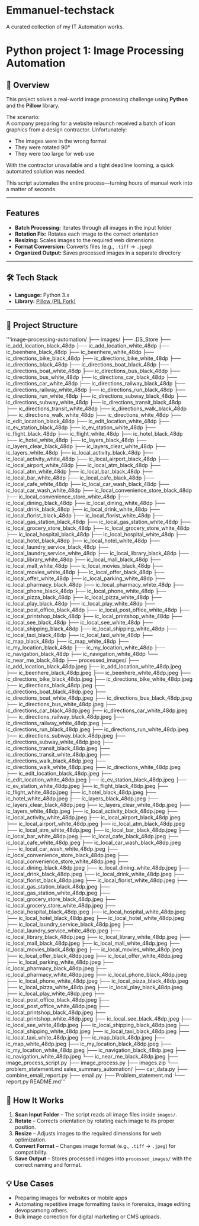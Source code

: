 # Emmanuel-techstack
A curated collection of my IT Automation works.

# Python project 1: Image Processing Automation

## 📌 Overview
This project solves a real-world image processing challenge using **Python** and the **Pillow** library.

The scenario:  
A company preparing for a website relaunch received a batch of icon graphics from a design contractor. Unfortunately:  
- The images were in the wrong format  
- They were rotated 90°  
- They were too large for web use  

With the contractor unavailable and a tight deadline looming, a quick automated solution was needed.

This script automates the entire process—turning hours of manual work into a matter of seconds.

---

## Features
- **Batch Processing:** Iterates through all images in the input folder
- **Rotation Fix:** Rotates each image to the correct orientation
- **Resizing:** Scales images to the required web dimensions
- **Format Conversion:** Converts files (e.g., `.tiff` → `.jpeg`)
- **Organized Output:** Saves processed images in a separate directory

---

## 🛠 Tech Stack
- **Language:** Python 3.x  
- **Library:** [Pillow (PIL Fork)](https://pillow.readthedocs.io/)  

---
## 📂 Project Structure
'''image-processing-automation/
    ├── images/
        ├── .DS_Store
        ├── ic_add_location_black_48dp
        ├── ic_add_location_white_48dp
        ├── ic_beenhere_black_48dp
        ├── ic_beenhere_white_48dp
        ├── ic_directions_bike_black_48dp
        ├── ic_directions_bike_white_48dp
        ├── ic_directions_black_48dp
        ├── ic_directions_boat_black_48dp
        ├── ic_directions_boat_white_48dp
        ├── ic_directions_bus_black_48dp
        ├── ic_directions_bus_white_48dp
        ├── ic_directions_car_black_48dp
        ├── ic_directions_car_white_48dp
        ├── ic_directions_railway_black_48dp
        ├── ic_directions_railway_white_48dp
        ├── ic_directions_run_black_48dp
        ├── ic_directions_run_white_48dp
        ├── ic_directions_subway_black_48dp
        ├── ic_directions_subway_white_48dp
        ├── ic_directions_transit_black_48dp
        ├── ic_directions_transit_white_48dp
        ├── ic_directions_walk_black_48dp
        ├── ic_directions_walk_white_48dp
        ├── ic_directions_white_48dp
        ├── ic_edit_location_black_48dp
        ├── ic_edit_location_white_48dp
        ├── ic_ev_station_black_48dp
        ├── ic_ev_station_white_48dp
        ├── ic_flight_black_48dp
        ├── ic_flight_white_48dp
        ├── ic_hotel_black_48dp
        ├── ic_hotel_white_48dp
        ├── ic_layers_black_48dp
        ├── ic_layers_clear_black_48dp
        ├── ic_layers_clear_white_48dp
        ├── ic_layers_white_48dp
        ├── ic_local_activity_black_48dp
        ├── ic_local_activity_white_48dp
        ├── ic_local_airport_black_48dp
        ├── ic_local_airport_white_48dp
        ├── ic_local_atm_black_48dp
        ├── ic_local_atm_white_48dp
        ├── ic_local_bar_black_48dp
        ├── ic_local_bar_white_48dp
        ├── ic_local_cafe_black_48dp
        ├── ic_local_cafe_white_48dp
        ├── ic_local_car_wash_black_48dp
        ├── ic_local_car_wash_white_48dp
        ├── ic_local_convenience_store_black_48dp
        ├── ic_local_convenience_store_white_48dp
        ├── ic_local_dining_black_48dp
        ├── ic_local_dining_white_48dp
        ├── ic_local_drink_black_48dp
        ├── ic_local_drink_white_48dp
        ├── ic_local_florist_black_48dp
        ├── ic_local_florist_white_48dp
        ├── ic_local_gas_station_black_48dp
        ├── ic_local_gas_station_white_48dp
        ├── ic_local_grocery_store_black_48dp
        ├── ic_local_grocery_store_white_48dp
        ├── ic_local_hospital_black_48dp
        ├── ic_local_hospital_white_48dp
        ├── ic_local_hotel_black_48dp
        ├── ic_local_hotel_white_48dp
        ├── ic_local_laundry_service_black_48dp
        ├── ic_local_laundry_service_white_48dp
        ├── ic_local_library_black_48dp
        ├── ic_local_library_white_48dp
        ├── ic_local_mall_black_48dp
        ├── ic_local_mall_white_48dp
        ├── ic_local_movies_black_48dp
        ├── ic_local_movies_white_48dp
        ├── ic_local_offer_black_48dp
        ├── ic_local_offer_white_48dp
        ├── ic_local_parking_white_48dp
        ├── ic_local_pharmacy_black_48dp
        ├── ic_local_pharmacy_white_48dp
        ├── ic_local_phone_black_48dp
        ├── ic_local_phone_white_48dp
        ├── ic_local_pizza_black_48dp
        ├── ic_local_pizza_white_48dp
        ├── ic_local_play_black_48dp
        ├── ic_local_play_white_48dp
        ├── ic_local_post_office_black_48dp
        ├── ic_local_post_office_white_48dp
        ├── ic_local_printshop_black_48dp
        ├── ic_local_printshop_white_48dp
        ├── ic_local_see_black_48dp
        ├── ic_local_see_white_48dp
        ├── ic_local_shipping_black_48dp
        ├── ic_local_shipping_white_48dp
        ├── ic_local_taxi_black_48dp
        ├── ic_local_taxi_white_48dp
        ├── ic_map_black_48dp
        ├── ic_map_white_48dp
        ├── ic_my_location_black_48dp
        ├── ic_my_location_white_48dp
        ├── ic_navigation_black_48dp
        ├── ic_navigation_white_48dp
        └── ic_near_me_black_48dp
    ├── processed_images/
        ├── ic_add_location_black_48dp.jpeg
        ├── ic_add_location_white_48dp.jpeg
        ├── ic_beenhere_black_48dp.jpeg
        ├── ic_beenhere_white_48dp.jpeg
        ├── ic_directions_bike_black_48dp.jpeg
        ├── ic_directions_bike_white_48dp.jpeg
        ├── ic_directions_black_48dp.jpeg
        ├── ic_directions_boat_black_48dp.jpeg
        ├── ic_directions_boat_white_48dp.jpeg
        ├── ic_directions_bus_black_48dp.jpeg
        ├── ic_directions_bus_white_48dp.jpeg
        ├── ic_directions_car_black_48dp.jpeg
        ├── ic_directions_car_white_48dp.jpeg
        ├── ic_directions_railway_black_48dp.jpeg
        ├── ic_directions_railway_white_48dp.jpeg
        ├── ic_directions_run_black_48dp.jpeg
        ├── ic_directions_run_white_48dp.jpeg
        ├── ic_directions_subway_black_48dp.jpeg
        ├── ic_directions_subway_white_48dp.jpeg
        ├── ic_directions_transit_black_48dp.jpeg
        ├── ic_directions_transit_white_48dp.jpeg
        ├── ic_directions_walk_black_48dp.jpeg
        ├── ic_directions_walk_white_48dp.jpeg
        ├── ic_directions_white_48dp.jpeg
        ├── ic_edit_location_black_48dp.jpeg
        ├── ic_edit_location_white_48dp.jpeg
        ├── ic_ev_station_black_48dp.jpeg
        ├── ic_ev_station_white_48dp.jpeg
        ├── ic_flight_black_48dp.jpeg
        ├── ic_flight_white_48dp.jpeg
        ├── ic_hotel_black_48dp.jpeg
        ├── ic_hotel_white_48dp.jpeg
        ├── ic_layers_black_48dp.jpeg
        ├── ic_layers_clear_black_48dp.jpeg
        ├── ic_layers_clear_white_48dp.jpeg
        ├── ic_layers_white_48dp.jpeg
        ├── ic_local_activity_black_48dp.jpeg
        ├── ic_local_activity_white_48dp.jpeg
        ├── ic_local_airport_black_48dp.jpeg
        ├── ic_local_airport_white_48dp.jpeg
        ├── ic_local_atm_black_48dp.jpeg
        ├── ic_local_atm_white_48dp.jpeg
        ├── ic_local_bar_black_48dp.jpeg
        ├── ic_local_bar_white_48dp.jpeg
        ├── ic_local_cafe_black_48dp.jpeg
        ├── ic_local_cafe_white_48dp.jpeg
        ├── ic_local_car_wash_black_48dp.jpeg
        ├── ic_local_car_wash_white_48dp.jpeg
        ├── ic_local_convenience_store_black_48dp.jpeg
        ├── ic_local_convenience_store_white_48dp.jpeg
        ├── ic_local_dining_black_48dp.jpeg
        ├── ic_local_dining_white_48dp.jpeg
        ├── ic_local_drink_black_48dp.jpeg
        ├── ic_local_drink_white_48dp.jpeg
        ├── ic_local_florist_black_48dp.jpeg
        ├── ic_local_florist_white_48dp.jpeg
        ├── ic_local_gas_station_black_48dp.jpeg
        ├── ic_local_gas_station_white_48dp.jpeg
        ├── ic_local_grocery_store_black_48dp.jpeg
        ├── ic_local_grocery_store_white_48dp.jpeg
        ├── ic_local_hospital_black_48dp.jpeg
        ├── ic_local_hospital_white_48dp.jpeg
        ├── ic_local_hotel_black_48dp.jpeg
        ├── ic_local_hotel_white_48dp.jpeg
        ├── ic_local_laundry_service_black_48dp.jpeg
        ├── ic_local_laundry_service_white_48dp.jpeg
        ├── ic_local_library_black_48dp.jpeg
        ├── ic_local_library_white_48dp.jpeg
        ├── ic_local_mall_black_48dp.jpeg
        ├── ic_local_mall_white_48dp.jpeg
        ├── ic_local_movies_black_48dp.jpeg
        ├── ic_local_movies_white_48dp.jpeg
        ├── ic_local_offer_black_48dp.jpeg
        ├── ic_local_offer_white_48dp.jpeg
        ├── ic_local_parking_white_48dp.jpeg
        ├── ic_local_pharmacy_black_48dp.jpeg
        ├── ic_local_pharmacy_white_48dp.jpeg
        ├── ic_local_phone_black_48dp.jpeg
        ├── ic_local_phone_white_48dp.jpeg
        ├── ic_local_pizza_black_48dp.jpeg
        ├── ic_local_pizza_white_48dp.jpeg
        ├── ic_local_play_black_48dp.jpeg
        ├── ic_local_play_white_48dp.jpeg
        ├── ic_local_post_office_black_48dp.jpeg
        ├── ic_local_post_office_white_48dp.jpeg
        ├── ic_local_printshop_black_48dp.jpeg
        ├── ic_local_printshop_white_48dp.jpeg
        ├── ic_local_see_black_48dp.jpeg
        ├── ic_local_see_white_48dp.jpeg
        ├── ic_local_shipping_black_48dp.jpeg
        ├── ic_local_shipping_white_48dp.jpeg
        ├── ic_local_taxi_black_48dp.jpeg
        ├── ic_local_taxi_white_48dp.jpeg
        ├── ic_map_black_48dp.jpeg
        ├── ic_map_white_48dp.jpeg
        ├── ic_my_location_black_48dp.jpeg
        ├── ic_my_location_white_48dp.jpeg
        ├── ic_navigation_black_48dp.jpeg
        ├── ic_navigation_white_48dp.jpeg
        └── ic_near_me_black_48dp.jpeg
    ├── image_process_script.py
    ├── image_process.py
    ├── images.zip
    └── problem_statement.md
sales_summary_automation/
    ├── car_data.py
    ├── combine_email_report.py
    ├── email.py
    ├── Problem_statement.md
    └── report.py
README.md'''


## 🔄 How It Works
1. **Scan Input Folder** – The script reads all image files inside `images/`.  
2. **Rotate** – Corrects orientation by rotating each image to its proper position.  
3. **Resize** – Adjusts images to the required dimensions for web optimization.  
4. **Convert Format** – Changes image format (e.g., `.tiff` → `.jpeg`) for compatibility.  
5. **Save Output** – Stores processed images into `processed_images/` with the correct naming and format.  


## 💡 Use Cases
- Preparing images for websites or mobile apps  
- Automating repetitive image formatting tasks in forensics, image editing devopsamong others.  
- Bulk image correction for digital marketing or CMS uploads. 


